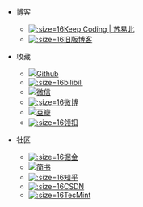 - 博客
  - [![](https://notes.abelsu7.top/_media/favicon.ico ':size=16')Keep Coding | 苏易北](https://abelsu7.top)
  - [![](https://notes.abelsu7.top/_media/bayern.svg ':size=16')旧版博客](https://abelsu7.cn)

- 收藏
  - [![](https://notes.abelsu7.top/_media/github.svg)Github](https://github.com/abelsu7)
  - [![](https://notes.abelsu7.top/_media/bilibili.ico ':size=16')bilibili](https://space.bilibili.com/59456951/#/)
  - [![](https://notes.abelsu7.top/_media/wechat.svg)微信](https://abelsu7.top/2018/09/21/how-to-learn-coding/#4-4-微信公众号)
  - [![](https://notes.abelsu7.top/_media/weibo.ico ':size=16')微博](https://weibo.com/abelsu7)
  - [![](https://notes.abelsu7.top/_media/douban.svg)豆瓣](https://www.douban.com/people/abelsu7/)
  - [![](https://notes.abelsu7.top/_media/leetcode.png ':size=16')领扣](https://leetcode-cn.com/13204159288/)

- 社区
  - [![](https://notes.abelsu7.top/_media/logo.png ':size=16')掘金](https://juejin.im)
  - [![](https://notes.abelsu7.top/_media/jianshu.svg)简书](https://www.jianshu.com)
  - [![](https://notes.abelsu7.top/_media/zhihu.ico ':size=16')知乎](https://www.zhihu.com)
  - [![](https://notes.abelsu7.top/_media/csdn.ico ':size=16')CSDN](https://blog.csdn.net/abelsu7)
  - [![](https://notes.abelsu7.top/_media/tecmint.png ':size=16')TecMint](https://www.tecmint.com/)